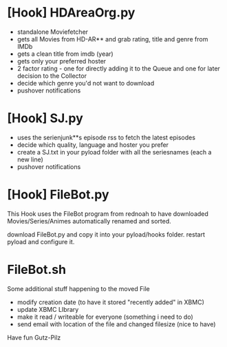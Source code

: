 [Hook] HDAreaOrg.py
==============
- standalone Moviefetcher
- gets all Movies from HD-AR** and grab rating, title and genre from IMDb
- gets a clean title from imdb (year)
- gets only your preferred hoster
- 2 factor rating - one for directly adding it to the Queue and one for later decision to the Collector
- decide which genre you'd not want to download
- pushover notifications

[Hook] SJ.py
==============
 - uses the serienjunk**s episode rss to fetch the latest episodes
 - decide which quality, language and hoster you prefer
 - create a SJ.txt in your pyload folder with all the seriesnames (each a new line)
- pushover notifications

[Hook] FileBot.py
==============
This Hook uses the FileBot program from rednoah to have downloaded Movies/Series/Animes automatically renamed and sorted.

download FileBot.py and copy it into your pyload/hooks folder.
restart pyload and configure it.


FileBot.sh
==============
Some additional stuff happening to the moved File
 - modify creation date (to have it stored "recently added" in XBMC)
 - update XBMC LIbrary
 - make it read / writeable for everyone (something i need to do)
 - send email with location of the file and changed filesize (nice to have)

Have fun
Gutz-Pilz
